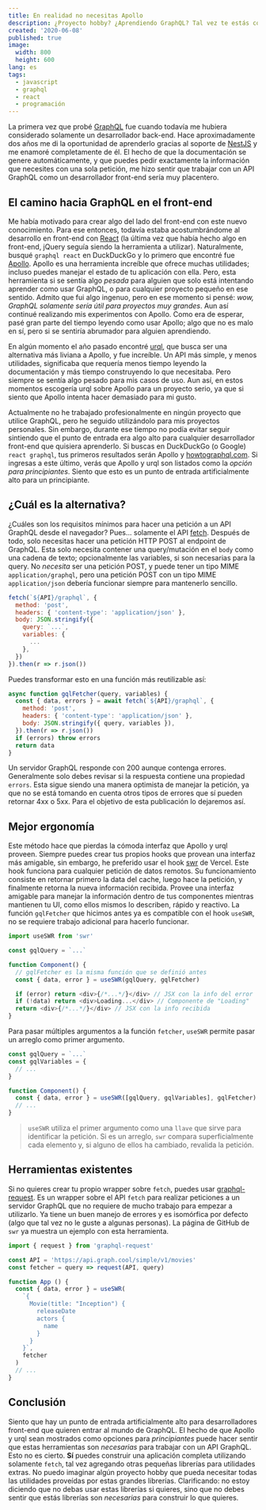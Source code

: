 ```yaml
---
title: En realidad no necesitas Apollo
description: ¿Proyecto hobby? ¿Aprendiendo GraphQL? Tal vez te estás complicando con Apollo
created: '2020-06-08'
published: true
image:
  width: 800
  height: 600
lang: es
tags:
  - javascript
  - graphql
  - react
  - programación
---
```


La primera vez que probé [GraphQL](https://graphql.org) fue cuando todavía me hubiera considerado solamente un desarrollador back-end. Hace aproximadamente dos años me di la oportunidad de aprenderlo gracias al soporte de [NestJS](https://nestjs.com) y me enamoré completamente de él. El hecho de que la documentación se genere automáticamente, y que puedes pedir exactamente la información que necesites con una sola petición, me hizo sentir que trabajar con un API GraphQL como un desarrollador front-end sería muy placentero.

## El camino hacia GraphQL en el front-end

Me había motivado para crear algo del lado del front-end con este nuevo conocimiento. Para ese entonces, todavía estaba acostumbrándome al desarrollo en front-end con [React](https://reactjs.org) (la última vez que había hecho algo en front-end, jQuery seguía siendo la herramienta a utilizar). Naturalmente, busqué `graphql react` en DuckDuckGo y lo primero que encontré fue [Apollo](https://www.apollographql.com). Apollo es una herramienta increíble que ofrece muchas utilidades; incluso puedes manejar el estado de tu aplicación con ella. Pero, esta herramienta si se sentía algo _pesada_ para alguien que solo está intentando aprender como usar GraphQL, o para cualquier proyecto pequeño en ese sentido. Admito que fui algo ingenuo, pero en ese momento si pensé: _wow, GraphQL solamente sería útil para proyectos muy grandes_. Aun así continué realizando mis experimentos con Apollo. Como era de esperar, pasé gran parte del tiempo leyendo como usar Apollo; algo que no es malo en sí, pero si se sentiría abrumador para alguien aprendiendo.

En algún momento el año pasado encontré [urql](https://formidable.com/open-source/urql/), que busca ser una alternativa más liviana a Apollo, y fue increíble. Un API más simple, y menos utilidades, significaba que requería menos tiempo leyendo la documentación y más tiempo construyendo lo que necesitaba. Pero siempre se sentía algo pesado para mis casos de uso. Aun así, en estos momentos escogería urql sobre Apollo para un proyecto serio, ya que si siento que Apollo intenta hacer demasiado para mi gusto.

Actualmente no he trabajado profesionalmente en ningún proyecto que utilice GraphQL, pero he seguido utilizándolo para mis proyectos personales. Sin embargo, durante ese tiempo no podía evitar seguir sintiendo que el punto de entrada era algo alto para cualquier desarrollador front-end que quisiera aprenderlo. Si buscas en DuckDuckGo (o Google) `react graphql`, tus primeros resultados serán Apollo y [howtographql.com](https://www.howtographql.com). Si ingresas a este último, verás que Apollo y urql son listados como la _opción para principiantes_. Siento que esto es un punto de entrada artificialmente alto para un principiante.

## ¿Cuál es la alternativa?

¿Cuáles son los requisitos mínimos para hacer una petición a un API GraphQL desde el navegador? Pues... solamente el API [fetch](https://developer.mozilla.org/es/docs/Web/API/Fetch_API). Después de todo, solo necesitas hacer una petición HTTP POST al endpoint de GraphQL. Esta solo necesita contener una query/mutación en el `body` como una cadena de texto; opcionalmente las variables, si son necesarias para la query. No _necesita_ ser una petición POST, y puede tener un tipo MIME `application/graphql`, pero una petición POST con un tipo MIME `application/json` debería funcionar siempre para mantenerlo sencillo.

```javascript
fetch(`${API}/graphql`, {
  method: 'post',
  headers: { 'content-type': 'application/json' },
  body: JSON.stringify({
    query: `...`,
    variables: {
      ...
    },
  })
}).then(r => r.json())
```

Puedes transformar esto en una función más reutilizable así:

```javascript
async function gqlFetcher(query, variables) {
  const { data, errors } = await fetch(`${API}/graphql`, {
    method: 'post',
    headers: { 'content-type': 'application/json' },
    body: JSON.stringify({ query, variables }),
  }).then(r => r.json())
  if (errors) throw errors
  return data
}
```

Un servidor GraphQL responde con 200 aunque contenga errores. Generalmente solo debes revisar si la respuesta contiene una propiedad `errors`. Esta sigue siendo una manera optimista de manejar la petición, ya que no se está tomando en cuenta otros tipos de errores que sí pueden retornar 4xx o 5xx. Para el objetivo de esta publicación lo dejaremos así.

## Mejor ergonomía

Este método hace que pierdas la cómoda interfaz que Apollo y urql proveen. Siempre puedes crear tus propios hooks que provean una interfaz más amigable, sin embargo, he preferido usar el hook [swr](https://github.com/vercel/swr) de Vercel. Este hook funciona para cualquier petición de datos remotos. Su funcionamiento consiste en retornar primero la data del cache, luego hace la petición, y finalmente retorna la nueva información recibida. Provee una interfaz amigable para manejar la información dentro de tus componentes mientras mantienen tu UI, como ellos mismos lo describen, rápido y reactivo. La función `gqlFetcher` que hicimos antes ya es compatible con el hook `useSWR`, no se requiere trabajo adicional para hacerlo funcionar.

```javascript
import useSWR from 'swr'

const gqlQuery = `...`

function Component() {
  // gqlFetcher es la misma función que se definió antes
  const { data, error } = useSWR(gqlQuery, gqlFetcher)

  if (error) return <div>{/*...*/}</div> // JSX con la info del error
  if (!data) return <div>Loading...</div> // Componente de "Loading"
  return <div>{/*...*/}</div> // JSX con la info recibida
}
```

Para pasar múltiples argumentos a la función `fetcher`, `useSWR` permite pasar un arreglo como primer argumento.

```javascript
const gqlQuery = `...`
const gqlVariables = {
  // ...
}

function Component() {
  const { data, error } = useSWR([gqlQuery, gqlVariables], gqlFetcher)
  // ...
}
```

> `useSWR` utiliza el primer argumento como una `llave` que sirve para identificar la petición. Si es un arreglo, `swr` compara superficialmente cada elemento y, si alguno de ellos ha cambiado, revalida la petición.

## Herramientas existentes

Si no quieres crear tu propio wrapper sobre `fetch`, puedes usar [graphql-request](https://github.com/prisma-labs/graphql-request). Es un wrapper sobre el API `fetch` para realizar peticiones a un servidor GraphQL que no requiere de mucho trabajo para empezar a utilizarlo. Ya tiene un buen manejo de errores y es isomórfica por defecto (algo que tal vez no le guste a algunas personas). La página de GitHub de `swr` ya muestra un ejemplo con esta herramienta.

```javascript
import { request } from 'graphql-request'

const API = 'https://api.graph.cool/simple/v1/movies'
const fetcher = query => request(API, query)

function App () {
  const { data, error } = useSWR(
    `{
      Movie(title: "Inception") {
        releaseDate
        actors {
          name
        }
      }
    }`,
    fetcher
  )
  // ...
}
```

## Conclusión

Siento que hay un punto de entrada artificialmente alto para desarrolladores front-end que quieren entrar al mundo de GraphQL. El hecho de que Apollo y urql sean mostrados como opciones para _principiantes_ puede hacer sentir que estas herramientas son _necesarias_ para trabajar con un API GraphQL. Esto no es cierto. **Sí** puedes construir una aplicación completa utilizando solamente `fetch`, tal vez agregando otras pequeñas librerías para utilidades extras. No puedo imaginar algún proyecto hobby que pueda necesitar todas las utilidades proveídas por estas grandes librerías. Clarificando: no estoy diciendo que no debas usar estas librerías si quieres, sino que no debes sentir que estás librerías son _necesarias_ para construir lo que quieres.
